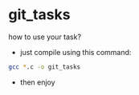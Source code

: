 # git_tasks

how to use your task?

- just compile using this command:
```bash
gcc *.c -o git_tasks
```
- then enjoy


